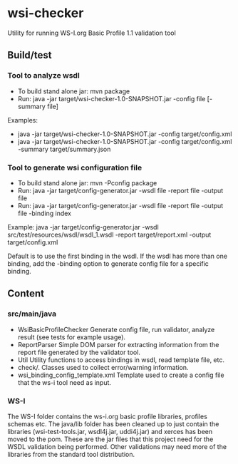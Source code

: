 # wsi-checker

Utility for running WS-I.org Basic Profile 1.1 validation tool

## Build/test

### Tool to analyze wsdl

* To build stand alone jar: mvn package
* Run: java -jar target/wsi-checker-1.0-SNAPSHOT.jar -config file  [-summary file]

Examples:

* java -jar target/wsi-checker-1.0-SNAPSHOT.jar -config target/config.xml
* java -jar target/wsi-checker-1.0-SNAPSHOT.jar -config target/config.xml -summary target/summary.json


### Tool to generate wsi configuration file

* To build stand alone jar: mvn -Pconfig package
* Run: java -jar target/config-generator.jar -wsdl file -report file -output file
* Run: java -jar target/config-generator.jar -wsdl file -report file -output file -binding index

Example: java -jar target/config-generator.jar -wsdl src/test/resources/wsdl/wsdl_1.wsdl -report target/report.xml
 -output target/config.xml

Default is to use the first binding in the wsdl. If the wsdl has more than one binding, add the -binding option to
generate config file for a specific binding.

## Content

### src/main/java

* WsiBasicProfileChecker Generate config file, run validator, analyze result (see tests for example usage).
* ReportParser Simple DOM parser for extracting information from the report file generated by the validator tool.
* Util Utility functions to access bindings in wsdl, read template file, etc.
* check/. Classes used to collect error/warning information.
* wsi_binding_config_template.xml Template used to create a config file that the ws-i tool need as input.

### WS-I

The WS-I folder contains the ws-i.org basic profile libraries, profiles schemas etc. The java/lib folder has
been cleaned up to just contain the libraries (wsi-test-tools.jar, wsdl4j.jar, uddi4j.jar) and xerces has been
moved to the pom. These are the jar files that this project need for the WSDL validation being performed. Other
validations may need more of the libraries from the standard tool distribution.